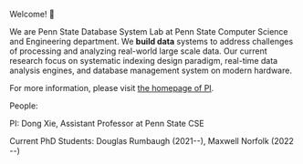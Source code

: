 Welcome! 👋

We are Penn State Database System Lab at Penn State Computer Science and Engineering department. We **build data** systems to address challenges
of processing and analyzing real-world large scale data. Our current research focus on systematic indexing design paradigm, real-time data analysis
engines, and database management system on modern hardware.

For more information, please visit [the homepage of PI](https://sites.psu.edu/dongx/).

People:

PI: Dong Xie, Assistant Professor at Penn State CSE

Current PhD Students: Douglas Rumbaugh (2021--), Maxwell Norfolk (2022 --)
